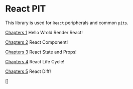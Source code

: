 # React PIT

This library is used for `React` peripherals and common `pits`.

[Chapters 1](https://github.com/annder/react-pit/tree/master/Chapters%201)  Hello Wrold Render React!

[Chapters 2]() React Component!

[Chapters 3]() React State and Props!

[Chapters 4]() React Life Cycle!

[Chapters 5]() React Diff!
 
[]

